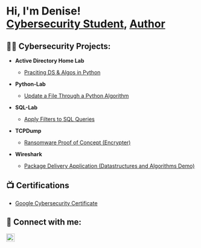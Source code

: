 <h1>Hi, I'm Denise! <br/><a href="https://www.linkedin.com/in/denise-dennis-1a2a65136/">Cybersecurity Student</a>, <a href="https://www.amazon.com/author/denisedennis">Author</a></h1>

<h2>👨‍💻 Cybersecurity Projects:</h2>

- <b>Active Directory Home Lab </b>
  - [Praciting DS & Algos in Python](https://github.com/joshmadakor1/Algorithms-Practice)
- <b> Python-Lab</b>
  - [Update a File Through a Python Algorithm](https://github.com/joshmadakor1/4chan-Image-Analysis-Middleware-C964) 
- <b>SQL-Lab</b>
  - [Apply Filters to SQL Queries](https://github.com/denisedennisr/SQL-Lab)
 
- <b>TCPDump</b>
  - [Ransomware Proof of Concept (Encrypter)](https://github.com/joshmadakor1/EncrypterPOC)
  
- <b>Wireshark</b>
  - [Package Delivery Application (Datastructures and Algorithms Demo)](https://github.com/joshmadakor1/Package-Delivery-Pathfinding-Algorithm)

<h2>📺 Certifications </h2>

- [Google Cybersecurity Certificate](https://www.youtube.com/watch?v=a83ASGn_V_s)


<h2> 🤳 Connect with me:</h2>
<img align="left" alt="denisedennisr | LinkedIn" width="22px" src="https://cdn.jsdelivr.net/npm/simple-icons@v3/icons/linkedin.svg" />

[linkedin]: https://www.linkedin.com/in/denisedennisr

<!--
**joshmadakor1/joshmadakor1** is a ✨ _special_ ✨ repository because its `README.md` (this file) appears on your GitHub profile.

Here are some ideas to get you started:

- 🔭 I’m currently working on ...
- 🌱 I’m currently learning ...
- 👯 I’m looking to collaborate on ...
- 🤔 I’m looking for help with ...
- 💬 Ask me about ...
- 📫 How to reach me: ...
- 😄 Pronouns: ...
- ⚡ Fun fact: ...
-->
